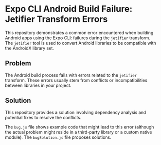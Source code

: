 # Expo CLI Android Build Failure: Jetifier Transform Errors

This repository demonstrates a common error encountered when building Android apps using the Expo CLI: failures during the `jetifier` transform.  The `jetifier` tool is used to convert Android libraries to be compatible with the AndroidX library set.

## Problem

The Android build process fails with errors related to the `jetifier` transform.  These errors usually stem from conflicts or incompatibilities between libraries in your project.

## Solution

This repository provides a solution involving dependency analysis and potential fixes to resolve the conflicts.

The `bug.js` file shows example code that might lead to this error (although the actual problem might reside in a third-party library or a custom native module). The `bugSolution.js` file proposes solutions.